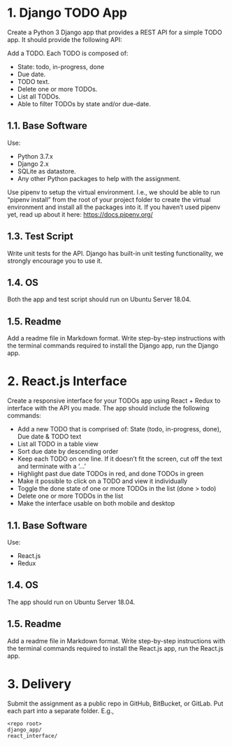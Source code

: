 # 1. Django TODO App
Create a Python 3 Django app that provides a REST API for a simple TODO app. It should provide the following API:

Add a TODO. Each TODO is composed of:
- State: todo, in-progress, done
- Due date.
- TODO text.
- Delete one or more TODOs.
- List all TODOs.
- Able to filter TODOs by state and/or due-date.
## 1.1. Base Software
Use:
- Python 3.7.x
- Django 2.x
- SQLite as datastore.
- Any other Python packages to help with the assignment.

Use pipenv to setup the virtual environment. I.e., we should be able to run “pipenv install” from the root of your project folder to create the virtual environment and install all the packages into it. If you haven’t used pipenv yet, read up about it here: https://docs.pipenv.org/
## 1.3. Test Script
Write unit tests for the API. Django has built-in unit testing functionality, we strongly encourage you to use it.
## 1.4. OS
Both the app and test script should run on Ubuntu Server 18.04.
## 1.5. Readme
Add a readme file in Markdown format. Write step-by-step instructions with the terminal commands required to install the Django app, run the Django app.
# 2. React.js Interface
Create a responsive interface for your TODOs app using React + Redux to interface with the API you made. The app should include the following commands:
- Add a new TODO that is comprised of: State (todo, in-progress, done), Due date & TODO text
- List all TODO in a table view 
- Sort due date by descending order
- Keep each TODO on one line. If it doesn’t fit the screen, cut off the text and terminate with a ‘...’
- Highlight past due date TODOs in red, and done TODOs in green
- Make it possible to click on a TODO and view it individually
- Toggle the done state of one or more TODOs in the list (done > todo)
- Delete one or more TODOs in the list
- Make the interface usable on both mobile and desktop

## 1.1. Base Software
Use:
- React.js
- Redux
## 1.4. OS
The app should run on Ubuntu Server 18.04.
## 1.5. Readme
Add a readme file in Markdown format. Write step-by-step instructions with the terminal commands required to install the React.js app, run the React.js app.
# 3. Delivery
Submit the assignment as a public repo in GitHub, BitBucket, or GitLab. Put each part into a separate folder. E.g.,

```
<repo root>
django_app/
react_interface/
```
